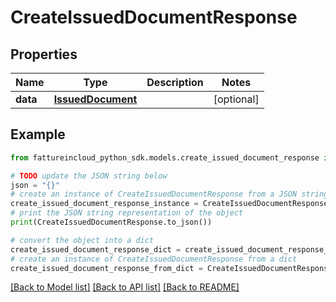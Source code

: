# CreateIssuedDocumentResponse


## Properties

Name | Type | Description | Notes
------------ | ------------- | ------------- | -------------
**data** | [**IssuedDocument**](IssuedDocument.md) |  | [optional] 

## Example

```python
from fattureincloud_python_sdk.models.create_issued_document_response import CreateIssuedDocumentResponse

# TODO update the JSON string below
json = "{}"
# create an instance of CreateIssuedDocumentResponse from a JSON string
create_issued_document_response_instance = CreateIssuedDocumentResponse.from_json(json)
# print the JSON string representation of the object
print(CreateIssuedDocumentResponse.to_json())

# convert the object into a dict
create_issued_document_response_dict = create_issued_document_response_instance.to_dict()
# create an instance of CreateIssuedDocumentResponse from a dict
create_issued_document_response_from_dict = CreateIssuedDocumentResponse.from_dict(create_issued_document_response_dict)
```
[[Back to Model list]](../README.md#documentation-for-models) [[Back to API list]](../README.md#documentation-for-api-endpoints) [[Back to README]](../README.md)


